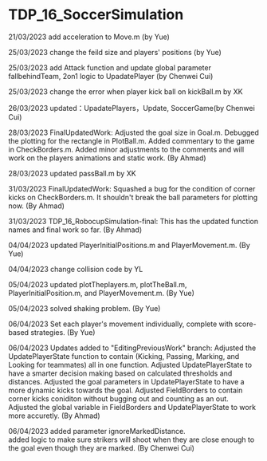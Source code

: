 # TDP_16_SoccerSimulation
21/03/2023 add acceleration to Move.m (by Yue)  

25/03/2023 change the feild size and players' positions (by Yue)  

25/03/2023 add Attack function and update global parameter fallbehindTeam, 2on1 logic to UpadatePlayer (by Chenwei Cui)  

25/03/2023  change the error when player kick ball on kickBall.m   by XK  

26/03/2023 updated：UpadatePlayers，Update, SoccerGame(by Chenwei Cui)  

28/03/2023 FinalUpdatedWork: Adjusted the goal size in Goal.m. Debugged the plotting for the rectangle in PlotBall.m. Added commentary to the game in CheckBorders.m. Added minor adjustments to the comments and will work on the players animations and static work. (By Ahmad)  

28/03/2023 updated passBall.m  by XK  

31/03/2023 FinalUpdatedWork: Squashed a bug for the condition of corner kicks on CheckBorders.m. It shouldn't break the ball parameters for plotting now. (By Ahmad)  

31/03/2023 TDP_16_RobocupSimulation-final: This has the updated function names and final work so far. (By Ahmad)  

04/04/2023 updated PlayerInitialPositions.m and PlayerMovement.m. (By Yue)  

04/04/2023 change collision code by YL  

05/04/2023 updated plotTheplayers.m, plotTheBall.m, PlayerInitialPosition.m, and PlayerMovement.m. (By Yue)

05/04/2023 solved shaking problem. (By Yue)

06/04/2023 Set each player's movement individually, complete with score-based strategies. (By Yue)

06/04/2023 Updates added to "EditingPreviousWork" branch: Adjusted the UpdatePlayerState function to contain (Kicking, Passing, Marking, and Looking for teammates) all in one function. Adjusted UpdatePlayerState to have a smarter decision making based on calculated thresholds and distances. Adjusted the goal parameters in UpdatePlayerState to have a more dynamic kicks towards the goal. Adjusted FieldBorders to contain corner kicks coniditon without bugging out and counting as an out. Adjusted the global variable in FieldBorders and UpdatePlayerState to work more accuretly. (By Ahmad)

06/04/2023 added parameter ignoreMarkedDistance.  
           added logic to make sure strikers will shoot when they are close enough to the goal even though they are marked.  (By Chenwei Cui)
  
